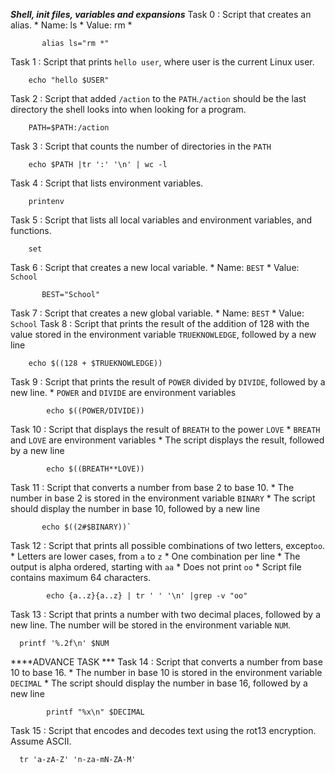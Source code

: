 ***Shell, init files, variables and expansions***
Task 0 : Script that creates an alias.
        * Name: ls
        * Value: rm *
               
           alias ls="rm *"
Task 1 : Script that prints `hello user`, where user is the current Linux user.

        echo "hello $USER"
Task 2 : Script that added `/action` to the `PATH`.`/action` should be the last directory the shell looks into when looking for a program.

        PATH=$PATH:/action
Task 3 : Script that counts the number of directories in the `PATH`

        echo $PATH |tr ':' '\n' | wc -l
Task 4 : Script that lists environment variables.

        printenv
Task 5 : Script that lists all local variables and environment variables, and functions.

        set
Task 6 : Script that creates a new local variable.
        * Name: `BEST`
        * Value: `School`
        
           BEST="School"
Task 7 : Script that creates a new global variable.
        * Name: `BEST`
        * Value: `School`
Task 8 : Script that prints the result of the addition of 128 with the value stored in the environment variable `TRUEKNOWLEDGE`, followed by a new line

        echo $((128 + $TRUEKNOWLEDGE))
Task 9 :  Script that prints the result of `POWER` divided by `DIVIDE`, followed by a new line.
        * `POWER` and `DIVIDE` are environment variables             

            echo $((POWER/DIVIDE))
Task 10 : Script that displays the result of `BREATH` to the power `LOVE`
    * `BREATH` and `LOVE` are environment variables
    * The script displays the result, followed by a new line
      
            echo $((BREATH**LOVE))
Task 11 : Script that converts a number from base 2 to base 10.
    * The number in base 2 is stored in the environment variable `BINARY`
    * The script should display the number in base 10, followed by a new line
      
           echo $((2#$BINARY))`
Task 12 : Script that prints all possible combinations of two letters, except`oo`.
    * Letters are lower cases, from `a` to `z`
    * One combination per line
    * The output is alpha ordered, starting with `aa`
    * Does not print `oo`
    * Script file contains maximum 64 characters.
      
            echo {a..z}{a..z} | tr ' ' '\n' |grep -v "oo"
Task 13 : Script that prints a number with two decimal places, followed by a new line.
 The number will be stored in the environment variable `NUM`.

      printf '%.2f\n' $NUM
****ADVANCE TASK ***
Task 14 : Script that converts a number from base 10 to base 16.
        * The number in base 10 is stored in the environment variable `DECIMAL`
        * The script should display the number in base 16, followed by a new line
        
            printf "%x\n" $DECIMAL
Task 15 : Script that encodes and decodes text using the rot13 encryption. Assume ASCII.

      tr 'a-zA-Z' 'n-za-mN-ZA-M'
